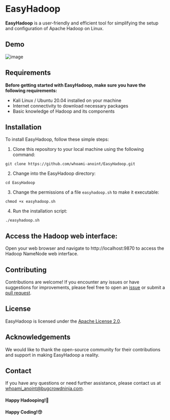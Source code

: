 # EasyHadoop
<b>EasyHadoop</b> is a user-friendly and efficient tool for simplifying the setup and configuration of Apache Hadoop on Linux. 

## Demo
![image](https://github.com/whoami-anoint/EasyHadoop/blob/main/Demo.gif)

## Requirements
<b>Before getting started with EasyHadoop, make sure you have the following requirements:</b>

- Kali Linux / Ubuntu 20.04 installed on your machine
- Internet connectivity to download necessary packages
- Basic knowledge of Hadoop and its components

## Installation
To install EasyHadoop, follow these simple steps:


1. Clone this repository to your local machine using the following command:

```
git clone https://github.com/whoami-anoint/EasyHadoop.git
```
2. Change into the EasyHadoop directory:
```
cd EasyHadoop
```
3.  Change the permissions of a file `easyhadoop.sh` to make it executable:
```
chmod +x easyhadoop.sh
```
4.  Run the installation script:
   ```
./easyhadoop.sh
```
## Access the Hadoop web interface:
   Open your web browser and navigate to http://localhost:9870 to access the Hadoop NameNode web interface.
 
## Contributing
Contributions are welcome! If you encounter any issues or have suggestions for improvements, please feel free to open an [issue](https://github.com/whoami-anoint/EasyHadoop/issues) or submit a [pull request](https://github.com/whoami-anoint/EasyHadoop/pulls).

## License
EasyHadoop is licensed under the [Apache License 2.0](LICENSE).

## Acknowledgements
We would like to thank the open-source community for their contributions and support in making EasyHadoop a reality.

## Contact
If you have any questions or need further assistance, please contact us at whoami_anoint@bugcrowdninja.com.

#### Happy Hadooping!🤗
#### Happy Coding!😚
